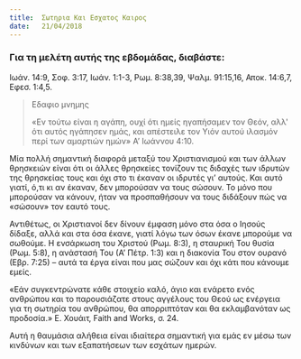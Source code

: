 ```yaml
---
title:  Σωτηρια Και Εσχατος Καιρος
date:   21/04/2018
---
```


### Για τη μελέτη αυτής της εβδομάδας, διαβάστε:
Ιωάν. 14:9, Σοφ. 3:17, Ιωάν. 1:1-3, Ρωμ. 8:38,39, Ψαλμ. 91:15,16, Αποκ. 14:6,7, Εφεσ. 1:4,5.

> <p>Εδαφιο μνημης</p>
> «Εν τούτω είναι η αγάπη, ουχί ότι ημείς ηγαπήσαμεν τον Θεόν, αλλ' ότι αυτός ηγάπησεν ημάς, και απέστειλε τον Υιόν αυτού ιλασμόν περί των αμαρτιών ημών» Α’ Ιωάννου 4:10.

Μία πολλή σημαντική διαφορά μεταξύ του Χριστιανισμού και των άλλων θρησκειών είναι ότι οι άλλες θρησκείες τονίζουν τις διδαχές των ιδρυτών της θρησκείας τους και όχι στο τι έκαναν οι ιδρυτές γι’ αυτούς. Και αυτό γιατί, ό,τι κι αν έκαναν, δεν μπορούσαν να τους σώσουν. Το μόνο που μπορούσαν να κάνουν, ήταν να προσπαθήσουν να τους διδάξουν πώς να «σώσουν» τον εαυτό τους.

Αντιθέτως, οι Χριστιανοί δεν δίνουν έμφαση μόνο στα όσα ο Ιησούς δίδαξε, αλλά και στα όσα έκανε, γιατί λόγω των όσων έκανε μπορούμε να σωθούμε. Η ενσάρκωση του Χριστού (Ρωμ. 8:3), η σταυρική Του θυσία (Ρωμ. 5:8), η ανάστασή Του (Α’ Πέτρ. 1:3) και η διακονία Του στον ουρανό (Εβρ. 7:25) – αυτά τα έργα είναι που μας σώζουν και όχι κάτι που κάνουμε εμείς.

«Εάν συγκεντρώνατε κάθε στοιχείο καλό, άγιο και ενάρετο ενός ανθρώπου και το παρουσιάζατε στους αγγέλους του Θεού ως ενέργεια για τη σωτηρία του ανθρώπου, θα απορριπτόταν και θα εκλαμβανόταν ως προδοσία.» Ε. Χουάιτ, Faith and Works, σ. 24.

Αυτή η θαυμάσια αλήθεια είναι ιδιαίτερα σημαντική για εμάς εν μέσω των κινδύνων και των εξαπατήσεων των εσχάτων ημερών.
